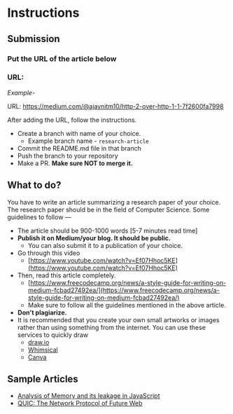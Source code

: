 # Instructions

## **Submission**

### Put the URL of the article below

### URL:

_Example-_

URL: https://medium.com/@ajaynitm10/http-2-over-http-1-1-7f2600fa7998

After adding the URL, follow the instructions.

- Create a branch with name of your choice.
  - Example branch name - `research-article`
- Commit the README.md file in that branch
- Push the branch to your repository
- Make a PR. **Make sure NOT to merge it.**

## **What to do?**

You have to write an article summarizing a research paper of your choice. The research paper should be in the field of Computer Science. Some guidelines to follow —

- The article should be 900-1000 words [5-7 minutes read time]
- **Publish it on Medium/your blog. It should be public.**
  - You can also submit it to a publication of your choice.
- Go through this video
  - [https://www.youtube.com/watch?v=Ef07Hhoc5KE](https://www.youtube.com/watch?v=Ef07Hhoc5KE)
- Then, read this article completely.
  - [https://www.freecodecamp.org/news/a-style-guide-for-writing-on-medium-fcbad27492ea/](https://www.freecodecamp.org/news/a-style-guide-for-writing-on-medium-fcbad27492ea/)
  - Make sure to follow all the guidelines mentioned in the above article.
- **Don't plagiarize.**
- It is recommended that you create your own small artworks or images rather than using something from the internet. You can use these services to quickly draw
  - [draw.io](http://draw.io)
  - [Whimsical](https://whimsical.com/)
  - [Canva](https://www.canva.com/)

## Sample Articles

- [Analysis of Memory and its leakage in JavaScript](https://medium.com/@vineetvk01/analysis-of-memory-and-its-leakage-in-javascript-7a65d5dd03b7)
- [QUIC: The Network Protocol of Future Web](https://medium.com/@lifeographist/quic-the-network-protocol-of-future-web-c545153b2f35)
